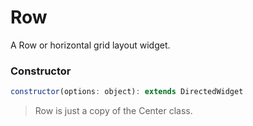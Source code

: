 # Row

A Row or horizontal grid layout widget.

### Constructor

```javascript
constructor(options: object): extends DirectedWidget
``` 

> Row is just a copy of the Center class.
